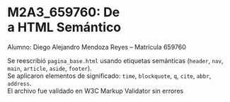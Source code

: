 # M2A3_659760: De <div> a HTML Semántico

Alumno: Diego Alejandro Mendoza Reyes – Matrícula 659760  

Se reescribió `pagina_base.html` usando etiquetas semánticas (`header`, `nav`, `main`, `article`, `aside`, `footer`).  
Se aplicaron elementos de significado: `time`, `blockquote`, `q`, `cite`, `abbr`, `address`.  
El archivo fue validado en W3C Markup Validator sin errores
